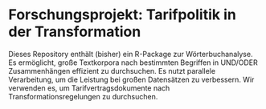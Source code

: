 

# Forschungsprojekt: Tarifpolitik in der Transformation

Dieses Repository enthält (bisher) ein R-Package zur Wörterbuchanalyse. Es ermöglicht, große Textkorpora nach bestimmten Begriffen in UND/ODER Zusammenhängen effizient zu durchsuchen. Es nutzt parallele Verarbeitung, um die Leistung bei großen Datensätzen zu verbessern. Wir verwenden es, um Tarifvertragsdokumente nach Transformationsregelungen zu durchsuchen. 
